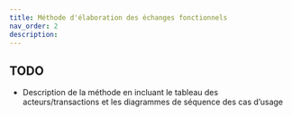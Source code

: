 ```yaml
---
title: Méthode d'élaboration des échanges fonctionnels
nav_order: 2
description: 
---
```


## TODO

* Description de la méthode en incluant le tableau des acteurs/transactions et les diagrammes de séquence des cas d’usage
